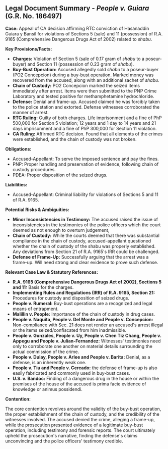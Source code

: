 ## Legal Document Summary - *People v. Guiara* (G.R. No. 186497)

**Case:** Appeal of CA decision affirming RTC conviction of Hasanaddin Guiara y Bansil for violations of Sections 5 (sale) and 11 (possession) of R.A. 9165 (Comprehensive Dangerous Drugs Act of 2002) related to *shabu*.

**Key Provisions/Facts:**

*   **Charges:** Violation of Section 5 (sale of 0.17 gram of *shabu* to a poseur-buyer) and Section 11 (possession of 0.23 gram of *shabu*).
*   **Buy-Bust Operation:** Accused allegedly sold *shabu* to a poseur-buyer (PO2 Concepcion) during a buy-bust operation. Marked money was recovered from the accused, along with an additional sachet of *shabu*.
*   **Chain of Custody:** PO2 Concepcion marked the seized items immediately after arrest. Items were then submitted to the PNP Crime Laboratory and tested positive for methamphetamine hydrochloride.
*   **Defense:** Denial and frame-up. Accused claimed he was forcibly taken to the police station and extorted. Defense witnesses corroborated the manner of arrest.
*   **RTC Ruling:** Guilty of both charges. Life imprisonment and a fine of PhP 500,000 for Section 5 violation; 12 years and 1 day to 14 years and 21 days imprisonment and a fine of PhP 300,000 for Section 11 violation.
*   **CA Ruling:** Affirmed RTC decision. Found that all elements of the crimes were established, and the chain of custody was not broken.

**Obligations:**

*   Accused-Appellant: To serve the imposed sentence and pay the fines.
*   PNP: Proper handling and preservation of evidence, following chain of custody procedures.
*   PDEA: Proper disposition of the seized drugs.

**Liabilities:**

*   Accused-Appellant: Criminal liability for violations of Sections 5 and 11 of R.A. 9165.

**Potential Risks & Ambiguities:**

*   **Minor Inconsistencies in Testimony:** The accused raised the issue of inconsistencies in the testimonies of the police officers which the court deemed as not enough to overturn judgement,
*   **Chain of Custody:** While the courts deemed that there was substantial compliance in the chain of custody, accused-appellant questioned whether the chain of custody of the shabu was properly established. Any deviations from Section 21 of R.A. 9165's IRR could be challenged.
*   **Defense of Frame-Up:** Successfully arguing that the arrest was a frame-up. Will need strong and clear evidence to prove such defense.

**Relevant Case Law & Statutory References:**

*   **R.A. 9165 (Comprehensive Dangerous Drugs Act of 2002), Sections 5 and 11:** Basis for the charges.
*   **Implementing Rules and Regulations (IRR) of R.A. 9165, Section 21:** Procedures for custody and disposition of seized drugs.
*   **People v. Rumeral:** Buy-bust operations are a recognized and legal means of entrapment.
*   **Malillin v. People:** Importance of the chain of custody in drug cases.
*   **People v. Naquita, People v. Del Monte and People v. Concepcion:** Non-compliance with Sec. 21 does not render an accused's arrest illegal or the items seized/confiscated from him inadmissible.
*   **People v. Gonzales, People v. Uy, People v. Chen Tiz Chang, People v. Appegu and People v. Julian-Fernandez:** Witnesses' testimonies need only to corroborate one another on material details surrounding the actual commission of the crime.
*   **People v. Dulay, People v. Arlee and People v. Barita:** Denial, as a defense, is an inherently weak one.
*   **People v. Tiu and People v. Cercado:** the defense of frame-up is also easily fabricated and commonly used in buy-bust cases.
*   **U.S. v. Bandoc:** Finding of a dangerous drug in the house or within the premises of the house of the accused is prima facie evidence of knowledge or animus possidendi.

**Contention:**

The core contention revolves around the validity of the buy-bust operation, the proper establishment of the chain of custody, and the credibility of the witnesses involved. The accused denied the crime, alleging a frame-up, while the prosecution presented evidence of a legitimate buy-bust operation, including testimony and forensic reports. The court ultimately upheld the prosecution's narrative, finding the defense's claims unconvincing and the police officers' testimony credible.
